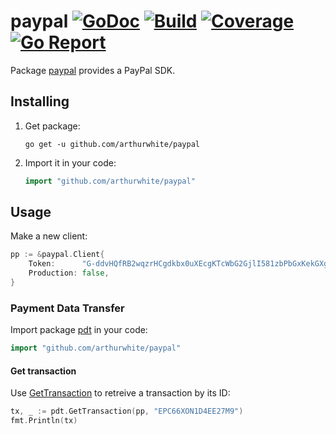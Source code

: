# paypal [![GoDoc](https://godoc.org/github.com/arthurwhite/paypal?status.svg)](https://godoc.org/github.com/arthurwhite/paypal) [![Build](https://travis-ci.org/arthurwhite/paypal.svg?branch=master)](https://travis-ci.org/arthurwhite/paypal) [![Coverage](https://coveralls.io/repos/github/arthurwhite/paypal/badge.svg?branch=master)](https://coveralls.io/github/arthurwhite/paypal?branch=master) [![Go Report](https://goreportcard.com/badge/github.com/arthurwhite/paypal)](https://goreportcard.com/report/github.com/arthurwhite/paypal)

Package [paypal](https://godoc.org/github.com/arthurwhite/paypal) provides a PayPal SDK.

## Installing

1. Get package:

   ```Shell
   go get -u github.com/arthurwhite/paypal
   ````

2. Import it in your code:

   ```Go
   import "github.com/arthurwhite/paypal"
   ```

## Usage

Make a new client:

```Go
pp := &paypal.Client{
	Token:      "G-ddvHQfRB2wqzrHCgdkbx0uXEcgKTcWbG2GjlI581zbPbGxKekGXgyVwU0",
	Production: false,
}
```

### Payment Data Transfer

Import package [pdt](https://godoc.org/github.com/arthurwhite/paypal/pdt) in your code:

```Go
import "github.com/arthurwhite/paypal"
```

#### Get transaction

Use [GetTransaction](https://godoc.org/github.com/arthurwhite/paypal#paypal.GetTransaction) to retreive a transaction by its ID:

```Go
tx, _ := pdt.GetTransaction(pp, "EPC66XON1D4EE27M9")
fmt.Println(tx)
```
